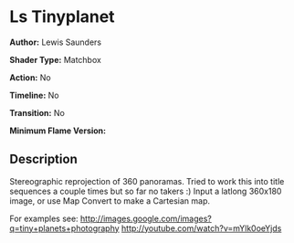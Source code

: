 # Ls Tinyplanet

**Author:** Lewis Saunders

**Shader Type:** Matchbox

**Action:** No

**Timeline:** No

**Transition:** No

**Minimum Flame Version:** 


## Description
Stereographic reprojection of 360 panoramas.  Tried to work this into title sequences a couple times but so far no takers :)  Input a latlong 360x180 image, or use Map Convert to make a Cartesian map.

For examples see:
http://images.google.com/images?q=tiny+planets+photography
http://youtube.com/watch?v=mYlk0oeYjds
